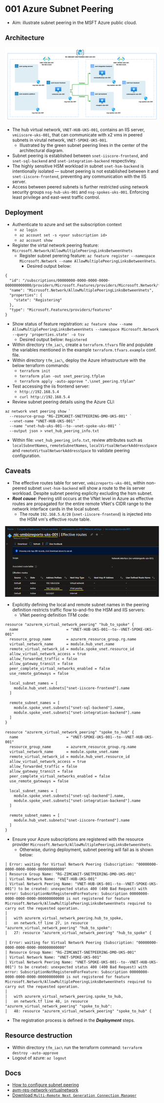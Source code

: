 # 001 Azure Subnet Peering

* Aim: illustrate subnet peering in the MSFT Azure public cloud.

## Architecture

![snet_peering_architecture](images/az_001_subnet_peering.png)

* The hub virtual network, `VNET-HUB-UKS-001`, contains an IIS server, `vmiiscore-uks-001`, that can communicate with x2 vms in peered subnets in virutal network, `VNET-SPOKE-UKS-001`.
  * Illustrated by the green subnet peering lines in the center of the architectural diagram.
* Subnet peering is established between `snet-iiscore-frontend`, and `snet-sql-backend` and `snet-integration-backend` respectivley.
* The highly sensitive HSM workload in subnet `snet-hsm-backend` is intentionally isolated — subnet peering is not established between it and `snet-iiscore-frontend`, preventing any communication with the IIS server.
* Access between peered subnets is further restricted using network security groups `nsg-hub-uks-001` and `nsg-spokes-uks-001`. Enforcing least privilege and east-west traffic control.

## Deployment 

* Authenticate to azure and set the subscription context
  * `az login`
  * `az account set -s <your subscription id>`
  * `az account show`
* Register the virtal network peering feature: `Microsoft.Network/AllowMultiplePeeringLinksBetweenVnets`
  * Register subnet perering feature: `az feature register --namespace Microsoft.Network --name AllowMultiplePeeringLinksBetweenVnets`. 
    * Desired output below: 
```
{
  "id": "/subscriptions/00000000-0000-0000-0000-000000000000/providers/Microsoft.Features/providers/Microsoft.Network/features/AllowMultiplePeeringLinksBetweenVnets",
  "name": "Microsoft.Network/AllowMultiplePeeringLinksBetweenVnets",
  "properties": {
    "state": "Registering"
  },
  "type": "Microsoft.Features/providers/features"
}
```
  * Show status of feature registration: `az feature show --name AllowMultiplePeeringLinksBetweenVnets --namespace Microsoft.Network --query 'properties.state' -o tsv`
    * Desired output below: `Registered`
* Within directory `tfm_iac\`, create a `terraform.tfvars` file and populate the variables mentioned in the example `terraform.tfvars.example` conf. file.
* Within directory `tfm_iac\`, deploy the Azure infrastructure with the below terraform commands:
  * `terraform init`
  * `terraform plan -out snet_peering.tfplan` 
  * `terraform apply -auto-approve ".\snet_peering.tfplan"`
* Test accessing the iis frontend server: 
  * `http://192.168.5.4`
  * `curl http://192.168.5.4`
* Review subnet peering details using the Azure CLI: 
```
az network vnet peering show `
  --resource-group "RG-ZIMCANIT-SNETPEERING-DMO-UKS-001" `
  --vnet-name "VNET-HUB-UKS-001" `
  --name "vnet-hub-uks-001--to--vnet-spoke-uks-001" `
  --output json > vnet_hub_peering_info.txt
```
  * Within file: `vnet_hub_peering_info.txt`, review attributes such as `localSubnetNames`, `remoteSubnetNames`, `localVirtualNetworkAddressSpace` and `remoteVirtualNetworkAddressSpace` to validate peering configuration.

## Caveats

* The effective routes table for server, `vmbizreports-uks-001`, within non-peered subnet `snet-hsm-backend` will show a route to the iis server workload. Despite subnet peering explicity excluding the hsm subnet.
* ***Root cause***: Peering still occurs at the VNet level in Azure as effective routes are propagated for the entire remote VNet's CIDR range to the network interface cards in the local subnet. 
  * The route `192.168.5.0/28` (`snet-iiscore-frontend`) is injected into the HSM vm's effective route table.

![snet_peering_architecture](images/az_001_nic-vmbizreports-uks-001_effective_routes.png)

* Explicitly defining the local and remote subnet names in the peering definition restricts traffic flow to-and-fro the HSM and IIS servers:
  * VNet peering definition TFM code: 

```
resource "azurerm_virtual_network_peering" "hub_to_spoke" {
  name                      = "VNET-HUB-UKS-001--to--VNET-SPOKE-UKS-001"
  resource_group_name       = azurerm_resource_group.rg.name
  virtual_network_name      = module.hub_vnet.name
  remote_virtual_network_id = module.spoke_vnet.resource_id
  allow_virtual_network_access = true
  allow_forwarded_traffic = false
  allow_gateway_transit = false 
  peer_complete_virtual_networks_enabled = false
  use_remote_gateways = false 

  local_subnet_names = [
    module.hub_vnet.subnets["snet-iiscore-frontend"].name
  ]

  remote_subnet_names = [
    module.spoke_vnet.subnets["snet-sql-backend"].name,
    module.spoke_vnet.subnets["snet-integration-backend"].name
  ]
}

resource "azurerm_virtual_network_peering" "spoke_to_hub" {
  name                      = "VNET-SPOKE-UKS-001--to--VNET-HUB-UKS-001"
  resource_group_name       = azurerm_resource_group.rg.name
  virtual_network_name      = module.spoke_vnet.name
  remote_virtual_network_id = module.hub_vnet.resource_id
  allow_virtual_network_access = true
  allow_forwarded_traffic = false
  allow_gateway_transit = false 
  peer_complete_virtual_networks_enabled = false
  use_remote_gateways = false 
  
  local_subnet_names = [
    module.spoke_vnet.subnets["snet-sql-backend"].name,
    module.spoke_vnet.subnets["snet-integration-backend"].name
  ]

  remote_subnet_names = [
    module.hub_vnet.subnets["snet-iiscore-frontend"].name
  ]
}
```
* Ensure your Azure subscriptions are registered with the resource provider `Microsoft.Network/AllowMultiplePeeringLinksBetweenVnets`. 
  * Otherwise, during deployment, subnet peering will fail as is shown below:
```
│ Error: waiting for Virtual Network Peering (Subscription: "00000000-0000-0000-0000-000000000000"
│ Resource Group Name: "RG-ZIMCANIT-SNETPEERING-DMO-UKS-001"
│ Virtual Network Name: "VNET-HUB-UKS-001"
│ Virtual Network Peering Name: "VNET-HUB-UKS-001--to--VNET-SPOKE-UKS-001") to be created: unexpected status 400 (400 Bad Request) with error: SubscriptionNotRegisteredForFeature: Subscription 00000000-0000-0000-0000-000000000000 is not registered for feature Microsoft.Network/AllowMultiplePeeringLinksBetweenVnets required to carry out the requested operation.
│
│   with azurerm_virtual_network_peering.hub_to_spoke,
│   on network.tf line 27, in resource "azurerm_virtual_network_peering" "hub_to_spoke":
│   27: resource "azurerm_virtual_network_peering" "hub_to_spoke" {

│ Error: waiting for Virtual Network Peering (Subscription: "00000000-0000-0000-0000-000000000000"
│ Resource Group Name: "RG-ZIMCANIT-SNETPEERING-DMO-UKS-001"
│ Virtual Network Name: "VNET-SPOKE-UKS-001"
│ Virtual Network Peering Name: "VNET-SPOKE-UKS-001--to--VNET-HUB-UKS-001") to be created: unexpected status 400 (400 Bad Request) with error: SubscriptionNotRegisteredForFeature: Subscription 00000000-0000-0000-0000-000000000000 is not registered for feature Microsoft.Network/AllowMultiplePeeringLinksBetweenVnets required to carry out the requested operation.
│
│   with azurerm_virtual_network_peering.spoke_to_hub,
│   on network.tf line 48, in resource "azurerm_virtual_network_peering" "spoke_to_hub":
│   48: resource "azurerm_virtual_network_peering" "spoke_to_hub" {
```
  * The registration process is defined in the ***Deployment*** steps.


## Resource destruction 

* Within directory `tfm_iac\` run the terraform command: `terraform destroy -auto-approve`
* Logout of azure: `az logout`

## Docs

* [How to configure subnet peering](https://learn.microsoft.com/en-us/azure/virtual-network/how-to-configure-subnet-peering)
* [avm-res-network-virtualnetwork](https://registry.terraform.io/modules/Azure/avm-res-network-virtualnetwork/azurerm/latest)
* [Download `Multi-Remote Next Generation Connection Manager`](https://mremoteng.org/download)